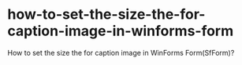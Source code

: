 # how-to-set-the-size-the-for-caption-image-in-winforms-form
How to set the size the for caption image in WinForms Form(SfForm)?
